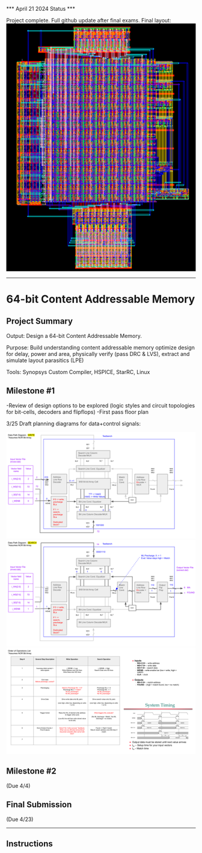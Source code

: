 *** April 21 2024 Status ***

Project complete. Full github update after final exams.  Final layout:
![](https://github.com/taylortempleton/64bit_CAM/blob/main/CAMLayout.png)

********



# 64-bit Content Addressable Memory

## Project Summary

Output: Design a 64-bit Content Addressable Memory.

Purpose: Build understanding content addressable memory optimize design for delay, power and area, physically verify (pass DRC & LVS), extract and simulate layout parasitics (LPE)

Tools: Synopsys Custom Compiler, HSPICE,  StarRC, Linux



## Milestone #1
-Review of design options to be explored (logic styles and circuit topologies for bit-cells, decoders and flipflops)
-First pass floor plan

3/25 Draft planning diagrams for data+control signals:

![](https://github.com/taylortempleton/64bit_CAM/blob/main/ECE546_Milestone1_FloorPlan_Draft_01.svg)
![](https://github.com/taylortempleton/64bit_CAM/blob/main/ECE546_Milestone1_FloorPlan_Draft_02.svg)
![](https://github.com/taylortempleton/64bit_CAM/blob/main/ECE546_Milestone1_FloorPlan_Draft_03.svg)



## Milestone #2
(Due 4/4)


## Final Submission
(Due 4/23)




-----------------

## Instructions


